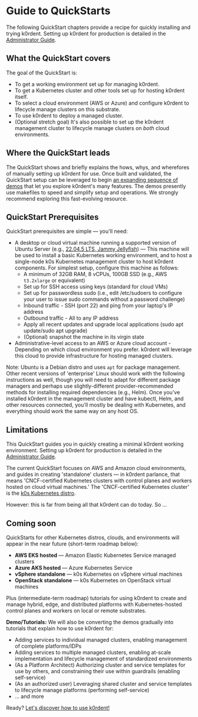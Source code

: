 # Guide to QuickStarts

The following QuickStart chapters provide a recipe for quickly installing and trying k0rdent. Setting up k0rdent for production is detailed in the [Administrator Guide](admin-before.md).

## What the QuickStart covers

The goal of the QuickStart is:

* To get a working environment set up for managing k0rdent.
* To get a Kubernetes cluster and other tools set up for hosting k0rdent itself.
* To select a cloud environment (AWS or Azure) and configure k0rdent to lifecycle manage clusters on this substrate.
* To use k0rdent to deploy a managed cluster.
* (Optional stretch goal) It's also possible to set up the k0rdent management cluster to lifecycle manage clusters on _both_ cloud environments.

## Where the QuickStart leads

The QuickStart shows and briefly explains the hows, whys, and wherefores of manually setting up k0rdent for use. Once built and validated, the QuickStart setup can be leveraged to begin [an expanding sequence of demos](https://github.com/k0rdent/demos) that let you explore k0rdent's many features. The demos presently use makefiles to speed and simplify setup and operations. We strongly recommend exploring this fast-evolving resource.

## QuickStart Prerequisites

QuickStart prerequisites are simple &mdash; you'll need:

* A desktop or cloud virtual machine running a supported version of Ubuntu Server (e.g., [22.04.5 LTS, Jammy Jellyfish](https://releases.ubuntu.com/jammy/)) &mdash; This machine will be used to install a basic Kubernetes working environment, and to host a single-node k0s Kubernetes management cluster to host k0rdent components. For simplest setup, configure this machine as follows:
    * A minimum of 32GB RAM, 8 vCPUs, 100GB SSD (e.g., AWS `t3.2xlarge` or equivalent)
    * Set up for SSH access using keys (standard for cloud VMs)
    * Set up for passwordless sudo (i.e., edit /etc/sudoers to configure your user to issue sudo commands without a password challenge)
    * Inbound traffic - SSH (port 22) and ping from your laptop's IP address
    * Outbound traffic - All to any IP address
    * Apply all recent updates and upgrade local applications (sudo apt update/sudo apt upgrade)
    * (Optional) snapshot the machine in its virgin state
* Administrative-level access to an AWS or Azure cloud account - Depending on which cloud environment you prefer. k0rdent will leverage this cloud to provide infrastructure for hosting managed clusters.

Note: Ubuntu is a Debian distro and uses `apt` for package management. Other recent versions of 'enterprise' Linux should work with the following instructions as well, though you will need to adapt for different package managers and perhaps use slightly-different provider-recommended methods for installing required dependencies (e.g., Helm). Once you've installed k0rdent in the management cluster and have kubectl, Helm, and other resources connected, you'll mostly be dealing with Kubernetes, and everything should work the same way on any host OS.

## Limitations

This QuickStart guides you in quickly creating a minimal k0rdent working environment. Setting up k0rdent for production is detailed in the [Administrator Guide](admin-before.md).

The current QuickStart focuses on AWS and Amazon cloud environments, and guides in creating 'standalone' clusters &mdash; in k0rdent parlance, that means 'CNCF-certified Kubernetes clusters with control planes and workers hosted on cloud virtual machines.' The 'CNCF-certified Kubernetes cluster' is the [k0s Kubernetes distro](https://k0sproject.io).

However: this is far from being all that k0rdent can do today. So ...

## Coming soon

QuickStarts for other Kubernetes distros, clouds, and environments will appear in the near future (short-term roadmap below):

* **AWS EKS hosted** &mdash; Amazon Elastic Kubernetes Service managed clusters 
* **Azure AKS hosted** &mdash; Azure Kubernetes Service
* **vSphere standalone** &mdash; k0s Kubernetes on vSphere virtual machines
* **OpenStack standalone** &mdash; k0s Kubernetes on OpenStack virtual machines

Plus (intermediate-term roadmap) tutorials for using k0rdent to create and manage hybrid, edge, and distributed platforms with Kubernetes-hosted control planes and workers on local or remote substrates.

**Demo/Tutorials:** We will also be converting the demos gradually into tutorials that explain how to use k0rdent for:

* Adding services to individual managed clusters, enabling management of complete platforms/IDPs
* Adding services to multiple managed clusters, enabling at-scale implementation and lifecycle management of standardized environments
* (As a Platform Architect) Authorizing cluster and service templates for use by others, and constraining their use within guardrails (enabling self-service)
* (As an authorized user) Leveraging shared cluster and service templates to lifecycle manage platforms (performing self-service)
* ... and more

Ready? [Let's discover how to use k0rdent!](quickstart-1-mgmt-node-and-cluster.md)

